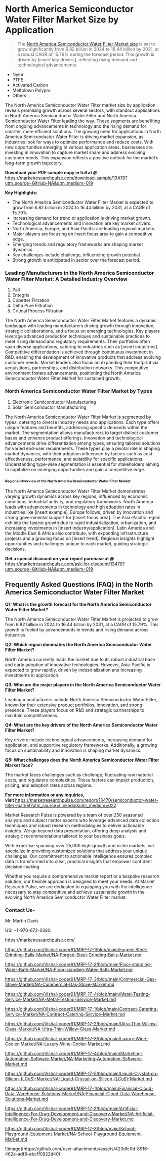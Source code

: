 <h1>North America Semiconductor Water Filter Market&nbsp;Size by Application</h1><blockquote><p>The <a href="https://marketresearchpulse.com/download-sample/13470?utm_source=GitHub-NA&amp;utm_medium=019">North America Semiconductor Water Filter Market size</a> is set to grow significantly from 6.82 billion in 2024 to 16.44 billion by 2031, at a robust CAGR of 15.79% during the forecast period. This growth is driven by [insert key drivers], reflecting rising demand and technological advancements.</p></blockquote><ul><li>Nylon<li> PTFE<li> Activated Carbon<li> Meltblown Polypro<li> Others</li></ul><p>The North America Semiconductor Water Filter market size by application reveals promising growth across several sectors, with standout applications in North America Semiconductor Water Filter and North America Semiconductor Water Filter leading the way. These segments are benefiting from ongoing advancements in technology and the rising demand for smarter, more efficient solutions. The growing need for applications in North America Semiconductor Water Filter is driving market expansion, as industries look for ways to optimize performance and reduce costs. With new opportunities emerging in various application areas, businesses are investing in innovation to capture market share and address evolving customer needs. This expansion reflects a positive outlook for the market’s long-term growth trajectory.</p><p><strong>Download your PDF sample copy in full at @ </strong><a href="https://marketresearchpulse.com/download-sample/13470?utm_source=GitHub-NA&amp;utm_medium=019">https://marketresearchpulse.com/download-sample/13470?utm_source=GitHub-NA&amp;utm_medium=019</a></p><p><strong>Key Highlights: </strong></p><ul><li>The North America Semiconductor Water Filter Market is expected to grow from 6.82 billion in 2024 to 16.44 billion by 2031, at a CAGR of 15.79%.</li><li>Increasing demand for trend or application is driving market growth.</li><li>Technological advancements and innovation are key market drivers.</li><li>North America, Europe, and Asia-Pacific are leading regional markets.</li><li>Major players are focusing on insert focus area to gain a competitive edge.</li><li>Emerging trends and regulatory frameworks are shaping market dynamics.</li><li>Key challenges include challenge, influencing growth potential.</li><li>Strong growth is anticipated in sector over the forecast period.</li></ul><h3>Leading Manufacturers in the North America Semiconductor Water Filter Market: A Detailed Industry Overview</h3><ol><li>Pall</li><li>Entegris</li><li>Cobetter Filtration</li><li>Delta Pure Filtration</li><li>Critical Process Filtration</li></ol><div class="flex max-w-full flex-col flex-grow"><div class="min-h-8 text-message flex w-full flex-col items-end gap-2 whitespace-normal break-words [.text-message+&amp;]:mt-5" dir="auto" data-message-author-role="assistant" data-message-id="fd8432e4-4910-450d-b182-61b7bfb0a01f" data-message-model-slug="gpt-4o"><div class="flex w-full flex-col gap-1 empty:hidden first:pt-[3px]"><div class="markdown prose w-full break-words dark:prose-invert light"><p>The North America Semiconductor Water Filter Market features a dynamic landscape with leading manufacturers driving growth through innovation, strategic collaborations, and a focus on emerging technologies. Key players leverage advanced production techniques and sustainable practices to meet rising demand and regulatory requirements. Their portfolios often span diverse applications, catering to industries such as [insert industries]. Competitive differentiation is achieved through continuous investment in R&amp;D, enabling the development of innovative products that address evolving customer needs. Market leaders also focus on expanding their footprint via acquisitions, partnerships, and distribution networks. This competitive environment fosters advancements, positioning the North America Semiconductor Water Filter Market for sustained growth.</p></div></div></div></div><h3>North America Semiconductor Water Filter Market by Types</h3><ol><li>Electronic Semiconductor Manufacturing<li> Solar Semiconductor Manufacturing</li></ol><div class="flex max-w-full flex-col flex-grow"><div class="min-h-8 text-message flex w-full flex-col items-end gap-2 whitespace-normal break-words [.text-message+&amp;]:mt-5" dir="auto" data-message-author-role="assistant" data-message-id="084470be-0bb7-4664-bddf-5156b4f41249" data-message-model-slug="gpt-4o-mini"><div class="flex w-full flex-col gap-1 empty:hidden first:pt-[3px]"><div class="markdown prose w-full break-words dark:prose-invert light"><p>The North America Semiconductor Water Filter Market is segmented by types, catering to diverse industry needs and applications. Each type offers unique features and benefits, addressing specific demands within the market. The segmentation allows manufacturers to target distinct customer bases and enhance product offerings. Innovation and technological advancements drive differentiation among types, ensuring tailored solutions for varied end-user requirements. These types play a pivotal role in shaping market dynamics, with their adoption influenced by factors such as cost-effectiveness, performance, and suitability for specific applications. Understanding type-wise segmentation is essential for stakeholders aiming to capitalize on emerging opportunities and gain a competitive edge.</p></div></div></div></div><h3><span style="font-size: 11px;">Regional Overview of the North America Semiconductor Water Filter Market</span></h3><div class="flex max-w-full flex-col flex-grow"><div class="min-h-8 text-message flex w-full flex-col items-end gap-2 whitespace-normal break-words [.text-message+&amp;]:mt-5" dir="auto" data-message-author-role="assistant" data-message-id="e9038762-ce64-4e30-91c9-9bd413514231" data-message-model-slug="gpt-4o-mini"><div class="flex w-full flex-col gap-1 empty:hidden first:pt-[3px]"><div class="markdown prose w-full break-words dark:prose-invert light"><p>The North America Semiconductor Water Filter Market demonstrates varying growth dynamics across key regions, influenced by economic conditions, industrial activity, and regulatory frameworks. North America leads with advancements in technology and high adoption rates in industries like [insert example]. Europe follows, driven by innovation and strong governmental support for [insert focus area]. The Asia-Pacific region exhibits the fastest growth due to rapid industrialization, urbanization, and increasing investments in [insert industry/application]. Latin America and the Middle East &amp; Africa also contribute, with expanding infrastructure projects and a growing focus on [insert trend]. Regional insights highlight opportunities and challenges unique to each market, guiding strategic decisions.</p></div></div></div></div><p><strong>Get a special discount on your report purchase at @ </strong><a href="https://marketresearchpulse.com/ask-for-discount/13470?utm_source=GitHub-NA&amp;utm_medium=019">https://marketresearchpulse.com/ask-for-discount/13470?utm_source=GitHub-NA&amp;utm_medium=019</a></p><h2>Frequently Asked Questions (FAQ) in the North America Semiconductor Water Filter Market</h2><p><strong>Q1: What is the growth forecast for the North America Semiconductor Water Filter Market?</strong></p><p>The North America Semiconductor Water Filter Market is projected to grow from 6.82 billion in 2024 to 16.44 billion by 2031, at a CAGR of 15.79%. This growth is fueled by advancements in trends and rising demand across industries.</p><p><strong>Q2: Which region dominates the North America Semiconductor Water Filter Market?</strong></p><p>North America currently leads the market due to its robust industrial base and early adoption of innovative technologies. However, Asia-Pacific is expected to grow rapidly, driven by industrialization and increasing investments in application.</p><p><strong>Q3: Who are the major players in the North America Semiconductor Water Filter Market?</strong></p><p>Leading manufacturers include North America Semiconductor Water Filter, known for their extensive product portfolios, innovation, and strong presence. These players focus on R&amp;D and strategic partnerships to maintain competitiveness.</p><p><strong>Q4: What are the key drivers of the North America Semiconductor Water Filter Market?</strong></p><p>Key drivers include technological advancements, increasing demand for application, and supportive regulatory frameworks. Additionally, a growing focus on sustainability and innovation is shaping market dynamics.</p><p><strong>Q5: What challenges does the North America Semiconductor Water Filter Market face?</strong></p><p>The market faces challenges such as challenge, fluctuating raw material costs, and regulatory complexities. These factors can impact production, pricing, and adoption rates across regions.</p><p><strong>For more information or any inquiries, visit&nbsp;</strong><a href="https://marketresearchpulse.com/report/13470/semiconductor-water-filter-market?utm_source=Linkedin&utm_medium=022">https://marketresearchpulse.com/report/13470/semiconductor-water-filter-market?utm_source=Linkedin&utm_medium=022</a></p><p>Market Research Pulse is powered by a team of over 250 seasoned analysts and subject matter experts who leverage advanced data collection techniques and robust research methodologies to deliver actionable insights. We go beyond data presentation, offering deep analysis and strategic recommendations tailored to your business goals.</p><p>With expertise spanning over 25,000 high-growth and niche markets, we specialize in providing customized solutions that address your unique challenges. Our commitment to actionable intelligence ensures complex data is transformed into clear, practical insights that empower confident decision-making.</p><p>Whether you require a comprehensive market report or a bespoke research solution, our flexible approach is designed to meet your needs. At Market Research Pulse, we are dedicated to equipping you with the intelligence necessary to stay competitive and achieve sustainable growth in the evolving North America Semiconductor Water Filter market.</p><h3><strong>Contact Us-</strong></h3><p>Mr. Martin Davis</p><p>US: +1-970-672-0390</p><p>https://marketresearchpulse.com/</p><p><a href="https://github.com/Vishal-coder91/MRP-17-1/blob/main/Forged-Steel-Grinding-Balls-Market/NA-Forged-Steel-Grinding-Balls-Market.md">https://github.com/Vishal-coder91/MRP-17-1/blob/main/Forged-Steel-Grinding-Balls-Market/NA-Forged-Steel-Grinding-Balls-Market.md</a></p><p><a href="https://github.com/Vishal-coder91/MRP-17-2/blob/main/Floor-standing-Water-Bath-Market/NA-Floor-standing-Water-Bath-Market.md">https://github.com/Vishal-coder91/MRP-17-2/blob/main/Floor-standing-Water-Bath-Market/NA-Floor-standing-Water-Bath-Market.md</a></p><p><a href="https://github.com/Vishal-coder91/MRP-17-3/blob/main/Commercial-Gas-Stove-Market/NA-Commercial-Gas-Stove-Market.md">https://github.com/Vishal-coder91/MRP-17-3/blob/main/Commercial-Gas-Stove-Market/NA-Commercial-Gas-Stove-Market.md</a></p><p><a href="https://github.com/Vishal-coder91/MRP-17-4/blob/main/Metal-Testing-Service-Market/NA-Metal-Testing-Service-Market.md">https://github.com/Vishal-coder91/MRP-17-4/blob/main/Metal-Testing-Service-Market/NA-Metal-Testing-Service-Market.md</a></p><p><a href="https://github.com/Vishal-coder91/MRP-17-1/blob/main/Contract-Catering-Service-Market/NA-Contract-Catering-Service-Market.md">https://github.com/Vishal-coder91/MRP-17-1/blob/main/Contract-Catering-Service-Market/NA-Contract-Catering-Service-Market.md</a></p><p><a href="https://github.com/Vishal-coder91/MRP-17-2/blob/main/Ultra-Thin-Willow-Glass-Market/NA-Ultra-Thin-Willow-Glass-Market.md">https://github.com/Vishal-coder91/MRP-17-2/blob/main/Ultra-Thin-Willow-Glass-Market/NA-Ultra-Thin-Willow-Glass-Market.md</a></p><p><a href="https://github.com/Vishal-coder91/MRP-17-3/blob/main/Luxury-Wine-Cooler-Market/NA-Luxury-Wine-Cooler-Market.md">https://github.com/Vishal-coder91/MRP-17-3/blob/main/Luxury-Wine-Cooler-Market/NA-Luxury-Wine-Cooler-Market.md</a></p><p><a href="https://github.com/Vishal-coder91/MRP-17-4/blob/main/Marketing-Automation-Software-Market/NA-Marketing-Automation-Software-Market.md">https://github.com/Vishal-coder91/MRP-17-4/blob/main/Marketing-Automation-Software-Market/NA-Marketing-Automation-Software-Market.md</a></p><p><a href="https://github.com/Vishal-coder91/MRP-17-5/blob/main/Liquid-Crystal-on-Silicon-(LCoS)-Market/NA-Liquid-Crystal-on-Silicon-(LCoS)-Market.md">https://github.com/Vishal-coder91/MRP-17-5/blob/main/Liquid-Crystal-on-Silicon-(LCoS)-Market/NA-Liquid-Crystal-on-Silicon-(LCoS)-Market.md</a></p><p><a href="https://github.com/Vishal-coder91/MRP-17-1/blob/main/Financial-Cloud-Data-Warehouse-Solutions-Market/NA-Financial-Cloud-Data-Warehouse-Solutions-Market.md">https://github.com/Vishal-coder91/MRP-17-1/blob/main/Financial-Cloud-Data-Warehouse-Solutions-Market/NA-Financial-Cloud-Data-Warehouse-Solutions-Market.md</a></p><p><a href="https://github.com/Vishal-coder91/MRP-17-2/blob/main/Artificial-Intelligence-For-Drug-Development-and-Discovery-Market/NA-Artificial-Intelligence-For-Drug-Development-and-Discovery-Market.md">https://github.com/Vishal-coder91/MRP-17-2/blob/main/Artificial-Intelligence-For-Drug-Development-and-Discovery-Market/NA-Artificial-Intelligence-For-Drug-Development-and-Discovery-Market.md</a></p><p><a href="https://github.com/Vishal-coder91/MRP-17-3/blob/main/School-Playground-Equipment-Market/NA-School-Playground-Equipment-Market.md">https://github.com/Vishal-coder91/MRP-17-3/blob/main/School-Playground-Equipment-Market/NA-School-Playground-Equipment-Market.md</a></p>
![image](https://github.com/user-attachments/assets/423dfc0d-8916-462a-adf8-ebc1f0822d40)
